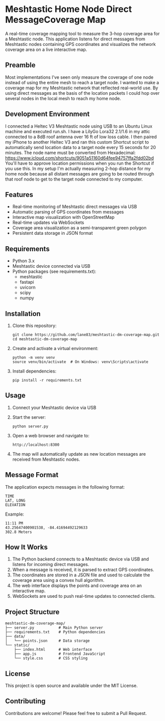 # Meshtastic Home Node Direct MessageCoverage Map

A real-time coverage mapping tool to measure the 3-hop coverage area for a Meshtastic node. This application listens for direct messages from Meshtastic nodes containing GPS coordinates and visualizes the network coverage area on a live interactive map.

## Preamble
Most implementations I've seen only measure the coverage of one node instead of using the entire mesh to reach a target node. I wanted to make a coverage map for my Meshtastic network that reflected real-world use. By using direct messages as the basis of the location packets I could hop over several nodes in the local mesh to reach my home node. 

## Development Environment
I connected a Heltec V3 Meshtastic node using USB to an Ubuntu Linux machine and executed run.sh. I have a LilyGo Lora32 2.1/1.6 in my attic connected to a 8dB roof antenna over 16 ft of low loss cable. I then paired my iPhone to another Heltec V3 and ran this custom Shortcut script to automatically send location data to a target node every 15 seconds for 20 minutes. The node name must be converted from Hexadecimal: https://www.icloud.com/shortcuts/9051a51160d64fee94757ffa2fdd02bd You'll have to approve location permissions when you run the Shortcut if you use this. In my setup I'm actually measuring 2-hop distance for my home node because all distant messages are going to be routed through that roof node to get to the target node connected to my computer.

## Features

- Real-time monitoring of Meshtastic direct messages via USB
- Automatic parsing of GPS coordinates from messages
- Interactive map visualization with OpenStreetMap
- Real-time updates via WebSockets
- Coverage area visualization as a semi-transparent green polygon
- Persistent data storage in JSON format

## Requirements

- Python 3.x
- Meshtastic device connected via USB
- Python packages (see requirements.txt):
  - meshtastic
  - fastapi
  - uvicorn
  - scipy
  - numpy

## Installation

1. Clone this repository:
   ```
   git clone https://github.com/lane83/meshtastic-dm-coverage-map.git
   cd meshtastic-dm-coverage-map
   ```

2. Create and activate a virtual environment:
   ```
   python -m venv venv
   source venv/bin/activate  # On Windows: venv\Scripts\activate
   ```

3. Install dependencies:
   ```
   pip install -r requirements.txt
   ```

## Usage

1. Connect your Meshtastic device via USB

2. Start the server:
   ```
   python server.py
   ```

3. Open a web browser and navigate to:
   ```
   http://localhost:8300
   ```

4. The map will automatically update as new location messages are received from Meshtastic nodes.

## Message Format

The application expects messages in the following format:
```
TIME
LAT, LONG
ELEVATION
```

Example:
```
11:11 PM
43.25647400901538, -84.41694492129633
302.8 Meters
```

## How It Works

1. The Python backend connects to a Meshtastic device via USB and listens for incoming direct messages.
2. When a message is received, it is parsed to extract GPS coordinates.
3. The coordinates are stored in a JSON file and used to calculate the coverage area using a convex hull algorithm.
4. The web interface displays the points and coverage area on an interactive map.
5. WebSockets are used to push real-time updates to connected clients.

## Project Structure

```
meshtastic-dm-coverage-map/
├── server.py           # Main Python server
├── requirements.txt    # Python dependencies
├── data/
│   └── points.json     # Data storage
└── static/
    ├── index.html      # Web interface
    ├── app.js          # Frontend JavaScript
    └── style.css       # CSS styling
```

## License

This project is open source and available under the MIT License.

## Contributing

Contributions are welcome! Please feel free to submit a Pull Request.
